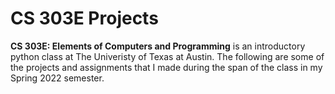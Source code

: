 # CS 303E Projects
**CS 303E: Elements of Computers and Programming** is an introductory python class at The Univeristy of Texas at Austin. The following are some of the projects and assignments
that I made during the span of the class in my Spring 2022 semester.

